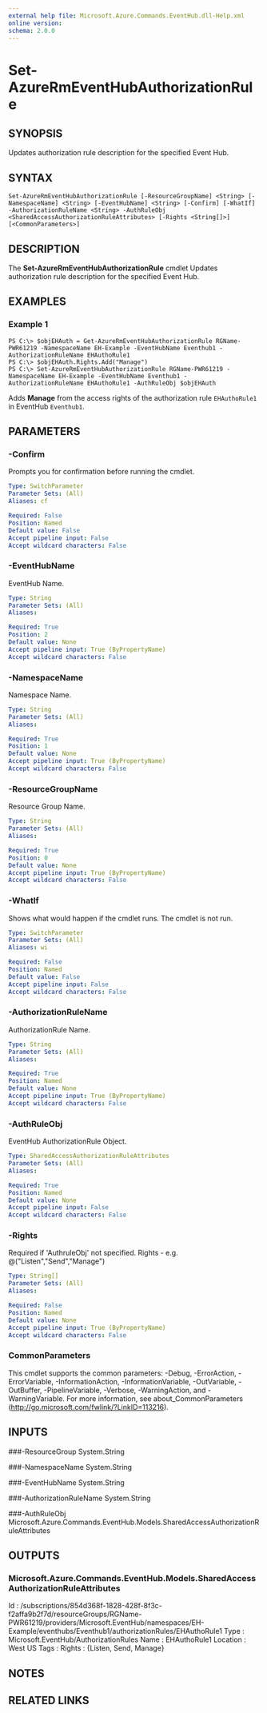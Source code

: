 ```yaml
---
external help file: Microsoft.Azure.Commands.EventHub.dll-Help.xml
online version: 
schema: 2.0.0
---
```


# Set-AzureRmEventHubAuthorizationRule

## SYNOPSIS
Updates authorization rule description for the specified Event Hub.

## SYNTAX

```
Set-AzureRmEventHubAuthorizationRule [-ResourceGroupName] <String> [-NamespaceName] <String> [-EventHubName] <String> [-Confirm] [-WhatIf] -AuthorizationRuleName <String> -AuthRuleObj
<SharedAccessAuthorizationRuleAttributes> [-Rights <String[]>] [<CommonParameters>]
```

## DESCRIPTION
The **Set-AzureRmEventHubAuthorizationRule** cmdlet Updates authorization rule description for the specified Event Hub.

## EXAMPLES

### Example 1
```
PS C:\> $objEHAuth = Get-AzureRmEventHubAuthorizationRule RGName-PWR61219 -NamespaceName EH-Example -EventHubName Eventhub1 -AuthorizationRuleName EHAuthoRule1
PS C:\> $objEHAuth.Rights.Add("Manage")
PS C:\> Set-AzureRmEventHubAuthorizationRule RGName-PWR61219 -NamespaceName EH-Example -EventHubName Eventhub1 -AuthorizationRuleName EHAuthoRule1 -AuthRuleObj $objEHAuth
```

Adds **Manage** from the access rights of the authorization rule `EHAuthoRule1` in EventHub `Eventhub1`.

## PARAMETERS

### -Confirm
Prompts you for confirmation before running the cmdlet.

```yaml
Type: SwitchParameter
Parameter Sets: (All)
Aliases: cf

Required: False
Position: Named
Default value: False
Accept pipeline input: False
Accept wildcard characters: False
```

### -EventHubName
EventHub Name.

```yaml
Type: String
Parameter Sets: (All)
Aliases: 

Required: True
Position: 2
Default value: None
Accept pipeline input: True (ByPropertyName)
Accept wildcard characters: False
```

### -NamespaceName
Namespace Name.

```yaml
Type: String
Parameter Sets: (All)
Aliases: 

Required: True
Position: 1
Default value: None
Accept pipeline input: True (ByPropertyName)
Accept wildcard characters: False
```

### -ResourceGroupName
Resource Group Name.

```yaml
Type: String
Parameter Sets: (All)
Aliases: 

Required: True
Position: 0
Default value: None
Accept pipeline input: True (ByPropertyName)
Accept wildcard characters: False
```

### -WhatIf
Shows what would happen if the cmdlet runs.
The cmdlet is not run.

```yaml
Type: SwitchParameter
Parameter Sets: (All)
Aliases: wi

Required: False
Position: Named
Default value: False
Accept pipeline input: False
Accept wildcard characters: False
```

### -AuthorizationRuleName
AuthorizationRule Name.

```yaml
Type: String
Parameter Sets: (All)
Aliases: 

Required: True
Position: Named
Default value: None
Accept pipeline input: True (ByPropertyName)
Accept wildcard characters: False
```

### -AuthRuleObj
EventHub AuthorizationRule Object.

```yaml
Type: SharedAccessAuthorizationRuleAttributes
Parameter Sets: (All)
Aliases: 

Required: True
Position: Named
Default value: None
Accept pipeline input: False
Accept wildcard characters: False
```

### -Rights
Required if 'AuthruleObj' not specified.
Rights - e.g. 
@("Listen","Send","Manage")

```yaml
Type: String[]
Parameter Sets: (All)
Aliases: 

Required: False
Position: Named
Default value: None
Accept pipeline input: True (ByPropertyName)
Accept wildcard characters: False
```
### CommonParameters
This cmdlet supports the common parameters: -Debug, -ErrorAction, -ErrorVariable, -InformationAction, -InformationVariable, -OutVariable, -OutBuffer, -PipelineVariable, -Verbose, -WarningAction, and -WarningVariable. For more information, see about_CommonParameters (http://go.microsoft.com/fwlink/?LinkID=113216).

## INPUTS

###-ResourceGroup
 System.String
 
###-NamespaceName
 System.String

###-EventHubName
System.String
 
###-AuthorizationRuleName
 System.String
 
###-AuthRuleObj
Microsoft.Azure.Commands.EventHub.Models.SharedAccessAuthorizationRuleAttributes

## OUTPUTS

### Microsoft.Azure.Commands.EventHub.Models.SharedAccessAuthorizationRuleAttributes

Id       : /subscriptions/854d368f-1828-428f-8f3c-f2affa9b2f7d/resourceGroups/RGName-PWR61219/providers/Microsoft.EventHub/namespaces/EH-Example/eventhubs/Eventhub1/authorizationRules/EHAuthoRule1
Type     : Microsoft.EventHub/AuthorizationRules
Name     : EHAuthoRule1
Location : West US
Tags     :
Rights   : {Listen, Send, Manage}

## NOTES

## RELATED LINKS

